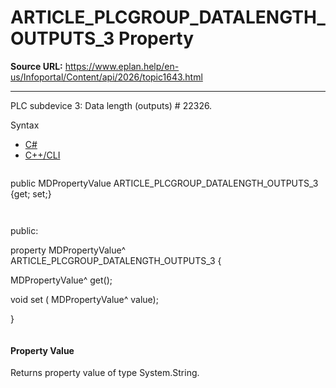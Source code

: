 # ARTICLE_PLCGROUP_DATALENGTH_OUTPUTS_3 Property

**Source URL:** https://www.eplan.help/en-us/Infoportal/Content/api/2026/topic1643.html

---

PLC subdevice 3: Data length (outputs) # 22326.

Syntax

- [C#](#i-syntax-CS)
- [C++/CLI](#i-syntax-CPP2005)

```
```
public MDPropertyValue ARTICLE_PLCGROUP_DATALENGTH_OUTPUTS_3 {get; set;}
```
```

```
```
public:

property MDPropertyValue^ ARTICLE_PLCGROUP_DATALENGTH_OUTPUTS_3 {

   MDPropertyValue^ get();

   void set (    MDPropertyValue^ value);

}
```
```

#### Property Value

Returns property value of type System.String.
